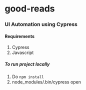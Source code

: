 # good-reads

### UI Automation using Cypress

#### Requirements
1. Cypress
2. Javascript

##### To run project locally
1. Do `npm install`
2. node_modules/.bin/cypress open
